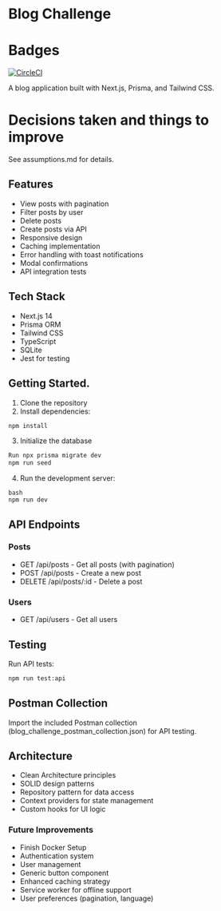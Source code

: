 # Blog Challenge

# Badges

[![CircleCI](https://dl.circleci.com/status-badge/img/circleci/WHg7Rx4ZPzoCmJXPAB3RBj/6XJ3RYRmhWi9b7oagvVwGL/tree/main.svg?style=svg)](https://dl.circleci.com/status-badge/redirect/circleci/WHg7Rx4ZPzoCmJXPAB3RBj/6XJ3RYRmhWi9b7oagvVwGL/tree/main)

A blog application built with Next.js, Prisma, and Tailwind CSS.

# Decisions taken and things to improve

See assumptions.md for details.

## Features

- View posts with pagination
- Filter posts by user
- Delete posts
- Create posts via API
- Responsive design
- Caching implementation
- Error handling with toast notifications
- Modal confirmations
- API integration tests

## Tech Stack

- Next.js 14
- Prisma ORM
- Tailwind CSS
- TypeScript
- SQLite
- Jest for testing

## Getting Started.

1. Clone the repository
2. Install dependencies:

```bash
npm install
```

3. Initialize the database

```bash
Run npx prisma migrate dev
npm run seed
```

4. Run the development server:

```
bash
npm run dev
```

## API Endpoints

### Posts

- GET /api/posts - Get all posts (with pagination)
- POST /api/posts - Create a new post
- DELETE /api/posts/:id - Delete a post

### Users

- GET /api/users - Get all users

## Testing

Run API tests:

```bash
npm run test:api
```

## Postman Collection

Import the included Postman collection (blog_challenge_postman_collection.json) for API testing.

## Architecture

- Clean Architecture principles
- SOLID design patterns
- Repository pattern for data access
- Context providers for state management
- Custom hooks for UI logic

### Future Improvements

- Finish Docker Setup
- Authentication system
- User management
- Generic button component
- Enhanced caching strategy
- Service worker for offline support
- User preferences (pagination, language)
